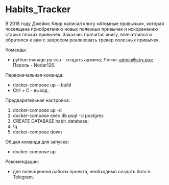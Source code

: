 # Habits_Tracker
В 2018 году Джеймс Клир написал книгу «Атомные привычки», которая посвящена приобретению новых полезных привычек и искоренению старых плохих привычек. Заказчик прочитал книгу, впечатлился и обратился к вам с запросом реализовать трекер полезных привычек.

Команды:

- python manage.py csu - создать админа; Логин: admin@sky.pro; Пароль - Nodar126.

Первоначальная команда:

- docker-compose up --build
- Ctrl + C - выход.

Предварительная настройка:

1. docker-compose up -d
2. docker-compose exec db psql -U postgres
3. CREATE DATABASE habit_database;
4. \q
5. docker-compose down

Общая команда для запуска:

- docker-compose up

Рекомендации:

- для полноценной работы проекта, необходимо создать бота в Telegram.
